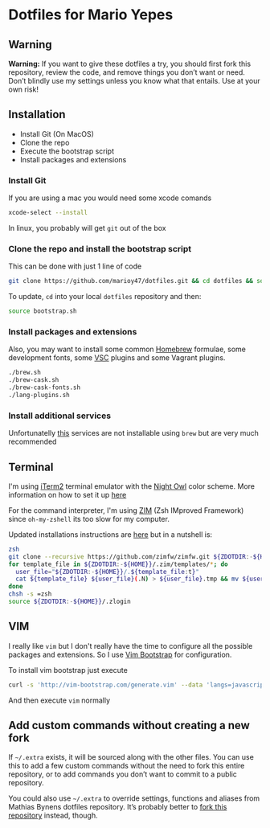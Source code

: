 # Dotfiles for Mario Yepes

## Warning

**Warning:** If you want to give these dotfiles a try, you should first fork this repository, review the code, and remove things you don’t want or need. Don’t blindly use my settings unless you know what that entails. Use at your own risk!

## Installation

- Install Git (On MacOS)
- Clone the repo
- Execute the bootstrap script
- Install packages and extensions

### Install Git

If you are using a mac you would need some xcode comands

```bash
xcode-select --install
```

In linux, you probably will get `git` out of the box

### Clone the repo and install the bootstrap script

This can be done with just 1 line of code

```bash
git clone https://github.com/marioy47/dotfiles.git && cd dotfiles && source bootstrap.sh
```

To update, `cd` into your local `dotfiles` repository and then:

```bash
source bootstrap.sh
```

### Install packages and extensions

Also, you may want to install some common [Homebrew](http://brew.sh/) formulae, some development fonts, some [VSC](https://code.visualstudio.com) plugins and some Vagrant plugins.

```bash
./brew.sh
./brew-cask.sh
./brew-cask-fonts.sh
./lang-plugins.sh
```

### Install additional services

Unfortunatelly [this](http://www.gingerbeardman.com/services/) services are not installable using `brew` but are very much recommended

## Terminal

I'm using [iTerm2](https://www.iterm2.com) terminal emulator with the [Night Owl](https://github.com/nickcernis/iterm2-night-owl) color scheme. More information on how to set it up [here](http://iterm2colorschemes.com/)

For the command interpreter, I'm using [ZIM](https://github.com/zimfw/zimfw) (Zsh IMproved Framework) since `oh-my-zshell` its too slow for my computer.

Updated installations instructions are [here](https://github.com/zimfw/zimfw#installation) but in a nutshell is:

```bash
zsh
git clone --recursive https://github.com/zimfw/zimfw.git ${ZDOTDIR:-${HOME}}/.zim
for template_file in ${ZDOTDIR:-${HOME}}/.zim/templates/*; do
  user_file="${ZDOTDIR:-${HOME}}/.${template_file:t}"
  cat ${template_file} ${user_file}(.N) > ${user_file}.tmp && mv ${user_file}{.tmp,}
done
chsh -s =zsh
source ${ZDOTDIR:-${HOME}}/.zlogin
```

## VIM

I really like `vim` but I don't really have the time to configure all the possible packages and extensions. So I use [Vim Bootstrap]() for configuration.

To install vim bootstrap just execute

```bash
curl -s 'http://vim-bootstrap.com/generate.vim' --data 'langs=javascript&langs=php&langs=html&langs=go&editor=vim' > ~/.vimrc
```

And then execute `vim` normally

## Add custom commands without creating a new fork

If `~/.extra` exists, it will be sourced along with the other files. You can use this to add a few custom commands without the need to fork this entire repository, or to add commands you don’t want to commit to a public repository.

You could also use `~/.extra` to override settings, functions and aliases from Mathias Bynens dotfiles repository. It’s probably better to [fork this repository](https://github.com/mathiasbynens/dotfiles/fork) instead, though.
